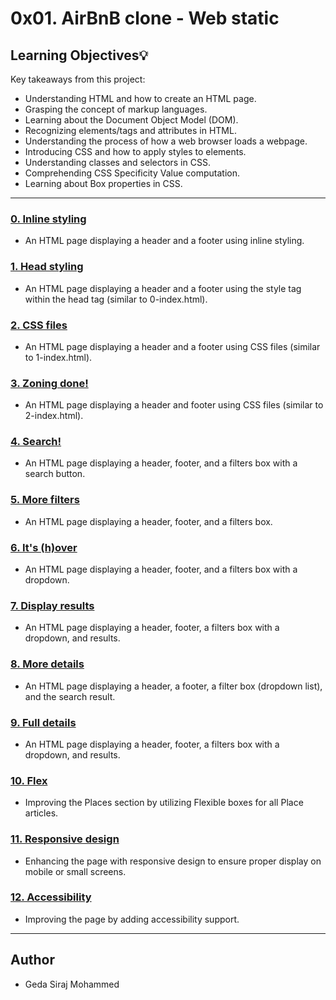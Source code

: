 # 0x01. AirBnB clone - Web static

## Learning Objectives:bulb:
Key takeaways from this project:

* Understanding HTML and how to create an HTML page.
* Grasping the concept of markup languages.
* Learning about the Document Object Model (DOM).
* Recognizing elements/tags and attributes in HTML.
* Understanding the process of how a web browser loads a webpage.
* Introducing CSS and how to apply styles to elements.
* Understanding classes and selectors in CSS.
* Comprehending CSS Specificity Value computation.
* Learning about Box properties in CSS.

---

### [0. Inline styling](./0-index.html)
* An HTML page displaying a header and a footer using inline styling.


### [1. Head styling](./1-index.html)
* An HTML page displaying a header and a footer using the style tag within the head tag (similar to 0-index.html).


### [2. CSS files](./2-index.html)
* An HTML page displaying a header and a footer using CSS files (similar to 1-index.html).


### [3. Zoning done!](./3-index.html)
* An HTML page displaying a header and footer using CSS files (similar to 2-index.html).


### [4. Search!](./4-index.html)
* An HTML page displaying a header, footer, and a filters box with a search button.


### [5. More filters](./5-index.html)
* An HTML page displaying a header, footer, and a filters box.


### [6. It's (h)over](./6-index.html)
* An HTML page displaying a header, footer, and a filters box with a dropdown.


### [7. Display results](./7-index.html)
* An HTML page displaying a header, footer, a filters box with a dropdown, and results.


### [8. More details](./8-index.html)
* An HTML page displaying a header, a footer, a filter box (dropdown list), and the search result.


### [9. Full details](./100-index.html)
* An HTML page displaying a header, footer, a filters box with a dropdown, and results.


### [10. Flex](./101-index.html)
* Improving the Places section by utilizing Flexible boxes for all Place articles.


### [11. Responsive design](./102-index.html)
* Enhancing the page with responsive design to ensure proper display on mobile or small screens.


### [12. Accessibility](./103-index.html)
* Improving the page by adding accessibility support.

---

## Author
* Geda Siraj Mohammed
